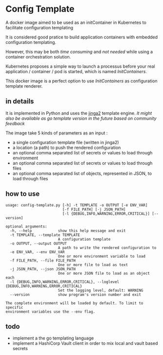 # Config Template

A docker image aimed to be used as an initContainer in Kubernetes to facilitate configuration templating

It is considered good pratice to build application containers with embedded configuration templating.

However, this may be both *time consuming* and *not needed* while using a container orchestration solution.

Kubernetes proposes a simple way to launch a processus before your real application / container / pod is started, which is named *InitContainers*.

This docker image is a perfect option to use *InitContainers* as configuration template renderer.

## in details

It is implemented in Python and uses the [jinga2](http://jinja.pocoo.org/) template engine.
*It might also be available as go template version in the future based on community feedback*

The image take 5 kinds of parameters as an input :
- a single configuration template file (written in jinga2)
- a location (a path) to push the rendered configuration
- an optional comma separated list of secrets or values to load through environment
- an optional comma separated list of secrets or values to load through files
- an optional comma separated list of objects, represented in JSON, to load through files

## how to use
```
usage: config-template.py [-h] -t TEMPLATE -o OUTPUT [-e ENV_VAR]
                          [-f FILE_PATH] [-j JSON_PATH]
                          [-l {DEBUG,INFO,WARNING,ERROR,CRITICAL}] [--version]

optional arguments:
  -h, --help            show this help message and exit
  -t TEMPLATE, --template TEMPLATE
                        A configuration template
  -o OUTPUT, --output OUTPUT
                        A path to write the rendered configuration to
  -e ENV_VAR, --env ENV_VAR
                        One or more environment variable to load
  -f FILE_PATH, --file FILE_PATH
                        One or more file to load as text
  -j JSON_PATH, --json JSON_PATH
                        One or more JSON file to load as an object each
  -l {DEBUG,INFO,WARNING,ERROR,CRITICAL}, --loglevel {DEBUG,INFO,WARNING,ERROR,CRITICAL}
                        Set the logging level, default: WARNING
  --version             show program's version number and exit

The complete environment will be loaded by default. To limit to specific
environment variables use the --env flag.
```

## todo
- implement a the go templating language
- implement a HashiCorp Vault client in order to mix local and vault based secrets